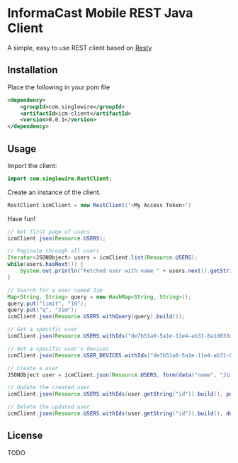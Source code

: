 # InformaCast Mobile REST Java Client

A simple, easy to use REST client based on [Resty](https://github.com/beders/Resty)

## Installation

Place the following in your pom file

```xml
<dependency>
    <groupId>com.singlewire</groupId>
    <artifactId>icm-client</artifactId>
    <version>0.0.1</version>
</dependency>
```

## Usage

Import the client:

```java
import com.singlewire.RestClient;
```

Create an instance of the client.

```java
RestClient icmClient = new RestClient('<My Access Token>')
```

Have fun!

```java
// Get first page of users
icmClient.json(Resource.USERS);

// Paginate through all users
Iterator<JSONObject> users = icmClient.list(Resource.USERS);
while(users.hasNext()) {
    System.out.println("Fetched user with name " + users.next().getString("name"));
}

// Search for a user named Jim
Map<String, String> query = new HashMap<String, String>();
query.put("limit", "10");
query.put("q", "Jim");
icmClient.json(Resource.USERS.withQuery(query).build());

// Get a specific user
icmClient.json(Resource.USERS.withIds("de7b51a0-5a1e-11e4-ab31-8a1d033dd637").build());

// Get a specific user's devices
icmClient.json(Resource.USER_DEVICES.withIds("de7b51a0-5a1e-11e4-ab31-8a1d033dd637").build());

// Create a user
JSONObject user = icmClient.json(Resource.USERS, form(data("name", "Jim Bob"), data("email", "jim.bob2@aol.com"))).toObject();

// Update the created user
icmClient.json(Resource.USERS.withIds(user.getString("id")).build(), put(content(new JSONObject().put("name", "Jim Bob The Second"))));

// Delete the updated user
icmClient.json(Resource.USERS.withIds(user.getString("id")).build(), delete());
```

## License

TODO